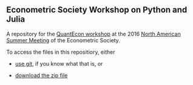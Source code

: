 ##  Econometric Society Workshop on Python and Julia

A repository for the [QuantEcon workshop](http://quantecon.org/econometric_society_workshop.html) at the 2016 [North American Summer Meeting](http://sites.sas.upenn.edu/nasm-2016/) of the
Econometric Society.

To access the files in this repositiory, either 

* [use git](https://git-scm.com), if you know what that is, or

* [download the zip file](https://github.com/QuantEcon/emet_summer_workshop/archive/master.zip)


